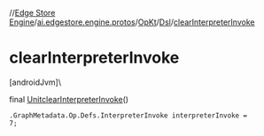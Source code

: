 //[Edge Store Engine](../../../../index.md)/[ai.edgestore.engine.protos](../../index.md)/[OpKt](../index.md)/[Dsl](index.md)/[clearInterpreterInvoke](clear-interpreter-invoke.md)

# clearInterpreterInvoke

[androidJvm]\

final [Unit](https://kotlinlang.org/api/latest/jvm/stdlib/kotlin/-unit/index.html)[clearInterpreterInvoke](clear-interpreter-invoke.md)()

<code>.GraphMetadata.Op.Defs.InterpreterInvoke interpreterInvoke = 7;</code>
